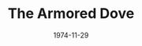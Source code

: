 ---
title: The Armored Dove
date: 1974-11-29
closing_date: 1974-12-14
layout: productions
playbill:
Theatre: Theatre Jacksonville
Venue: Little Theatre
cast:
- Brigadier General Samuel Hawks, U.S.A.F.: Bill Harriman
- Colonel Snivley, U.S.A.F.: Jim Knize
- John O'Rourke: Kennedy Williams
- Lieutenant Fred Smith, U.S.A.F.: Hal Henderson
- Susan O'Rourke: Sheila Hughes
- Foley Thorndike: Thomas Gibson
- Peg O'Rourke: LeNore Hart
- Mrs. Morgan: Barbara Stillson
- Mrs. Post: Mary Coyle
- Mrs. Olson: Patricia Sharpe
crew:
- Director: Robert Knowles
- Scene Design: Hal Henderson
- Stage Manager: David West
- Lighting Technician: Lloyd Jeffords
- Stage Crew:
  - Dale Stillson
  - Crew Chief
  - Brian Cooke
  - Bobby Kennedy
- Properties:
  - Steve Winemiller
  - Nellie Coyle
- Box Office: Pat Somers
- Publicity: Diane Somerville
- Marquee Sign: Patrick Brodus
- Cast Notes: Sheila Hughes
orchestra:
external_links:
---